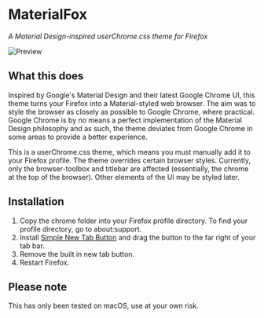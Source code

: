 # MaterialFox
*A Material Design-inspired userChrome.css theme for Firefox*

![Preview](https://user-images.githubusercontent.com/5405629/44436935-13a8bd00-a5fb-11e8-8912-a0b54da95c45.png)

## What this does
Inspired by Google's Material Design and their latest Google Chrome UI, this theme turns your Firefox into a Material-styled web browser. The aim was to style the browser as closely as possible to Google Chrome, where practical. Google Chrome is by no means a perfect implementation of the Material Design philosophy and as such, the theme deviates from Google Chrome in some areas to provide a better experience.

This is a userChrome.css theme, which means you must manually add it to your Firefox profile. The theme overrides certain browser styles. Currently, only the browser-toolbox and titlebar are affected (essentially, the chrome at the top of the browser). Other elements of the UI may be styled later.

## Installation
1. Copy the chrome folder into your Firefox profile directory. To find your profile directory, go to about:support.
2. Install [Simple New Tab Button](https://addons.mozilla.org/en-US/firefox/addon/simple-new-tab-button/) and drag the button to the far right of your tab bar.
3. Remove the built in new tab button.
2. Restart Firefox.

## Please note
This has only been tested on macOS, use at your own risk.
